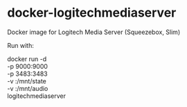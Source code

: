 docker-logitechmediaserver
==========================

Docker image for Logitech Media Server (Squeezebox, Slim)

Run with:

docker run -d \
           -p 9000:9000 \
           -p 3483:3483 \
           -v <local-state-dir>:/mnt/state \
           -v <audio-dir>:/mnt/audio \
           logitechmediaserver


